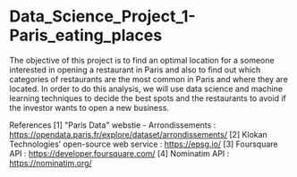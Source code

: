 # Data_Science_Project_1-Paris_eating_places
The objective of this project is to find an optimal location for a
someone interested in opening a restaurant in Paris and also to find out which categories of restaurants are the most common in Paris and where they are located.
In order to do this analysis, we will use data science and machine learning techniques to decide the best spots and the restaurants to avoid if the investor wants to open a new business.

References
[1] "Paris Data" webstie - Arrondissements :
https://opendata.paris.fr/explore/dataset/arrondissements/
[2] Klokan Technologies’ open-source web service : https://epsg.io/
[3] Foursquare API : https://developer.foursquare.com/
[4] Nominatim API : https://nominatim.org/
